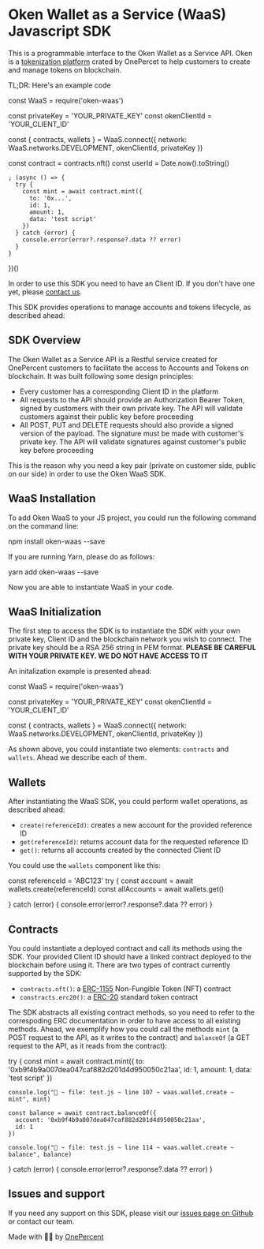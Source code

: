 # Oken Wallet as a Service (WaaS) Javascript SDK
This is a programmable interface to the Oken Wallet as a Service API. Oken is a [tokenization platform](http://oken.app) crated by OnePercet to help customers to create and manage tokens on blockchain.

TL;DR: Here's an example code

  const WaaS = require('oken-waas')

  const privateKey = 'YOUR_PRIVATE_KEY'
  const okenClientId = 'YOUR_CLIENT_ID'

  const { contracts, wallets } = WaaS.connect({
    network: WaaS.networks.DEVELOPMENT,
    okenClientId,
    privateKey
  })

  const contract = contracts.nft()
  const userId = Date.now().toString()

    ; (async () => {
      try {
        const mint = await contract.mint({
          to: '0x...',
          id: 1,
          amount: 1,
          data: 'test script'
        })
      } catch (error) {
        console.error(error?.response?.data ?? error)
      }
    }
  })()

In order to use this SDK you need to have an Client ID. If you don't have one yet, please [contact us](http://onepercent.io).

This SDK provides operations to manage accounts and tokens lifecycle, as described ahead:

## SDK Overview

The Oken Wallet as a Service API is a Restful service created for OnePercent customers to facilitate the access to Accounts and Tokens on blockchain. It was built following some design principles:

- Every customer has a corresponding Client ID in the platform
- All requests to the API should provide an Authorization Bearer Token, signed by customers with their own private key. The API will validate customers against their public key before proceeding
- All POST, PUT and DELETE requests should also provide a signed version of the payload. The signature must be made with customer's private key. The API will validate signatures against customer's public key before proceeding

This is the reason why you need a key pair (private on customer side, public on our side) in order to use the Oken WaaS SDK.

## WaaS Installation

To add Oken WaaS to your JS project, you could run the following command on the command line:

  npm install oken-waas --save

If you are running Yarn, please do as follows:

  yarn add oken-waas --save

Now you are able to instantiate WaaS in your code.

## WaaS Initialization
The first step to access the SDK is to instantiate the SDK with your own private key, Client ID and the blockchain network you wish to connect. The private key should be a RSA 256 string in PEM format. **PLEASE BE CAREFUL WITH YOUR PRIVATE KEY. WE DO NOT HAVE ACCESS TO IT**

An initalization example is presented ahead:

  const WaaS = require('oken-waas')

  const privateKey = 'YOUR_PRIVATE_KEY'
  const okenClientId = 'YOUR_CLIENT_ID'

  const { contracts, wallets } = WaaS.connect({
    network: WaaS.networks.DEVELOPMENT,
    okenClientId,
    privateKey
  })

As shown above, you could instantiate two elements: ``contracts`` and ``wallets``. Ahead we describe each of them.

## Wallets
After instantiating the WaaS SDK, you could perform wallet operations, as described ahead:

- ``create(referenceId)``: creates a new account for the provided reference ID
- ``get(referenceId)``: returns account data for the requested reference ID
- ``get()``: returns all accounts created by the connected Client ID

You could use the ``wallets`` component like this:

  const referenceId = 'ABC123'
  try {
    const account = await wallets.create(referenceId)
    const allAccounts = await wallets.get()

  } catch (error) {
    console.error(error?.response?.data ?? error)
  }

## Contracts
You could instantiate a deployed contract and call its methods using the SDK. Your provided Client ID should have a linked contract deployed to the blockchain before using it. There are two types of contract currently supported by the SDK:

- ``contracts.nft()``: a [ERC-1155](https://eips.ethereum.org/EIPS/eip-1155) Non-Fungible Token (NFT) contract
- ``constracts.erc20()``: a [ERC-20](https://eips.ethereum.org/EIPS/eip-20) standard token contract

The SDK abstracts all existing contract methods, so you need to refer to the correspoding ERC documentation in order to have access to all existing methods. Ahead, we exemplify how you could call the methods ``mint`` (a POST request to the API, as it writes to the contract) and ``balanceOf`` (a GET request to the API, as it reads from the contract):

  try {
    const mint = await contract.mint({
      to: '0xb9f4b9a007dea047caf882d201d4d950050c21aa',
      id: 1,
      amount: 1,
      data: 'test script'
    })

    console.log("🚀 ~ file: test.js ~ line 107 ~ waas.wallet.create ~ mint", mint)

    const balance = await contract.balanceOf({
      account: '0xb9f4b9a007dea047caf882d201d4d950050c21aa',
      id: 1
    })

    console.log("🚀 ~ file: test.js ~ line 114 ~ waas.wallet.create ~ balance", balance)

  } catch (error) {
    console.error(error?.response?.data ?? error)
  }

## Issues and support
If you need any support on this SDK, please visit our [issues page on Github](https://github.com/onepercentio/oken-waas-sdk-js/issues) or contact our team.

Made with 🤘🏾 by [OnePercent](http://onepercent.io)
